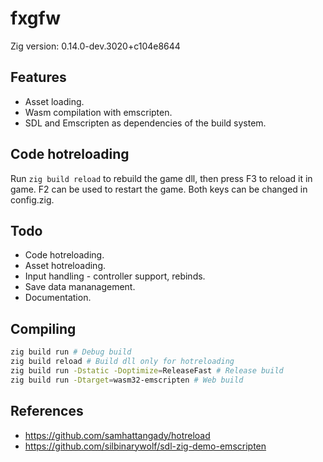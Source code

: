 # fxgfw

Zig version: 0.14.0-dev.3020+c104e8644

## Features
- Asset loading.
- Wasm compilation with emscripten.
- SDL and Emscripten as dependencies of the build system.

## Code hotreloading
Run `zig build reload` to rebuild the game dll, then press F3 to reload it
in game. F2 can be used to restart the game. Both keys can be changed in
config.zig.

## Todo
- Code hotreloading.
- Asset hotreloading.
- Input handling - controller support, rebinds.
- Save data mananagement.
- Documentation.

## Compiling
```bash
zig build run # Debug build
zig build reload # Build dll only for hotreloading
zig build run -Dstatic -Doptimize=ReleaseFast # Release build
zig build run -Dtarget=wasm32-emscripten # Web build
```

## References
- https://github.com/samhattangady/hotreload
- https://github.com/silbinarywolf/sdl-zig-demo-emscripten
